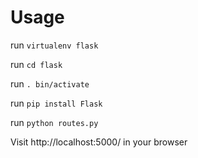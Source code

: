 # Usage
run `virtualenv flask`

run `cd flask`

run `. bin/activate`

run `pip install Flask`

run `python routes.py`

Visit http://localhost:5000/ in your browser